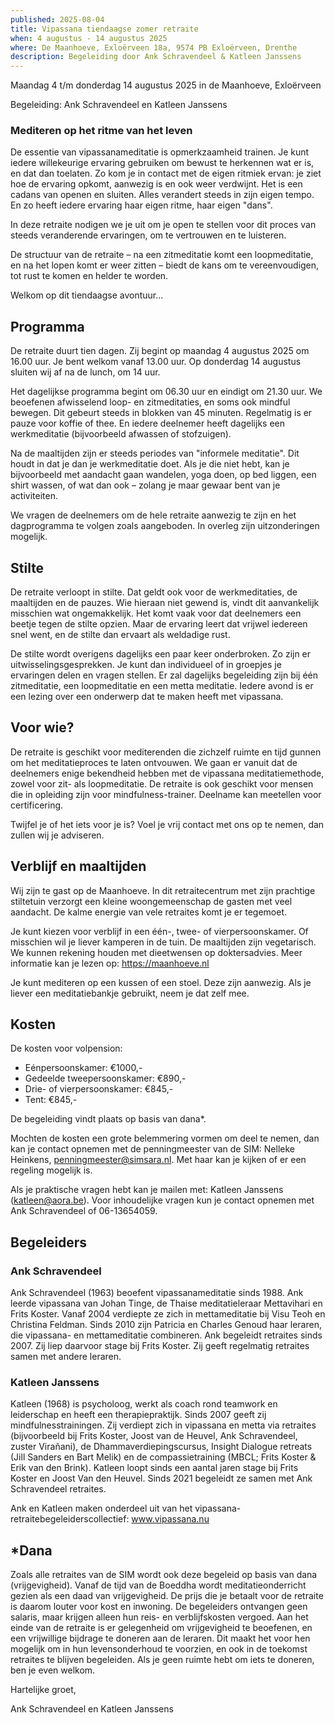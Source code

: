 ```yaml
---
published: 2025-08-04
title: Vipassana tiendaagse zomer retraite
when: 4 augustus - 14 augustus 2025
where: De Maanhoeve, Exloërveen 18a, 9574 PB Exloërveen, Drenthe
description: Begeleiding door Ank Schravendeel & Katleen Janssens
---
```


Maandag 4 t/m donderdag 14 augustus 2025 in de Maanhoeve, Exloërveen

Begeleiding: Ank Schravendeel en Katleen Janssens

### Mediteren op het ritme van het leven

De essentie van vipassanameditatie is opmerkzaamheid trainen. Je kunt iedere willekeurige ervaring gebruiken om bewust te herkennen wat er is, en dat dan toelaten. Zo kom je in contact met de eigen ritmiek ervan: je ziet hoe de ervaring opkomt, aanwezig is en ook weer verdwijnt. Het is een cadans van openen en sluiten. Alles verandert steeds in zijn eigen tempo. En zo heeft iedere ervaring haar eigen ritme, haar eigen "dans".

In deze retraite nodigen we je uit om je open te stellen voor dit proces van steeds veranderende ervaringen, om te vertrouwen en te luisteren.

De structuur van de retraite – na een zitmeditatie komt een loopmeditatie, en na het lopen komt er weer zitten – biedt de kans om te vereenvoudigen, tot rust te komen en helder te worden.

Welkom op dit tiendaagse avontuur...

## Programma

De retraite duurt tien dagen. Zij begint op maandag 4 augustus 2025 om 16.00 uur. Je bent welkom vanaf 13.00 uur.
Op donderdag 14 augustus sluiten wij af na de lunch, om 14 uur.

Het dagelijkse programma begint om 06.30 uur en eindigt om 21.30 uur. We beoefenen afwisselend loop- en zitmeditaties, en soms ook mindful bewegen. Dit gebeurt steeds in blokken van 45 minuten. Regelmatig is er pauze voor koffie of thee. En iedere deelnemer heeft dagelijks een werkmeditatie (bijvoorbeeld afwassen of stofzuigen).

Na de maaltijden zijn er steeds periodes van "informele meditatie". Dit houdt in dat je dan je werkmeditatie doet. Als je die niet hebt, kan je bijvoorbeeld met aandacht gaan wandelen, yoga doen, op bed liggen, een shirt wassen, of wat dan ook – zolang je maar gewaar bent van je activiteiten.

We vragen de deelnemers om de hele retraite aanwezig te zijn en het dagprogramma te volgen zoals aangeboden. In overleg zijn uitzonderingen mogelijk.

## Stilte

De retraite verloopt in stilte. Dat geldt ook voor de werkmeditaties, de maaltijden en de pauzes. Wie hieraan niet gewend is, vindt dit aanvankelijk misschien wat ongemakkelijk. Het komt vaak voor dat deelnemers een beetje tegen de stilte opzien. Maar de ervaring leert dat vrijwel iedereen snel went, en de stilte dan ervaart als weldadige rust.

De stilte wordt overigens dagelijks een paar keer onderbroken. Zo zijn er uitwisselingsgesprekken. Je kunt dan individueel of in groepjes je ervaringen delen en vragen stellen.
Er zal dagelijks begeleiding zijn bij één zitmeditatie, een loopmeditatie en een metta meditatie. Iedere avond is er een lezing over een onderwerp dat te maken heeft met vipassana.

## Voor wie?

De retraite is geschikt voor mediterenden die zichzelf ruimte en tijd gunnen om het meditatieproces te laten ontvouwen.
We gaan er vanuit dat de deelnemers enige bekendheid hebben met de vipassana meditatiemethode, zowel voor zit- als loopmeditatie.
De retraite is ook geschikt voor mensen die in opleiding zijn voor mindfulness-trainer. Deelname kan meetellen voor certificering.

Twijfel je of het iets voor je is? Voel je vrij contact met ons op te nemen, dan zullen wij je adviseren.

## Verblijf en maaltijden

Wij zijn te gast op de Maanhoeve. In dit retraitecentrum met zijn prachtige stiltetuin verzorgt een kleine woongemeenschap de gasten met veel aandacht. De kalme energie van vele retraites komt je er tegemoet.

Je kunt kiezen voor verblijf in een één-, twee- of vierpersoonskamer. Of misschien wil je liever kamperen in de tuin.
De maaltijden zijn vegetarisch. We kunnen rekening houden met dieetwensen op doktersadvies.
Meer informatie kan je lezen op: https://maanhoeve.nl

Je kunt mediteren op een kussen of een stoel. Deze zijn aanwezig. Als je liever een meditatiebankje gebruikt, neem je dat zelf mee.

## Kosten

De kosten voor volpension:

- Eénpersoonskamer: €1000,-
- Gedeelde tweepersoonskamer: €890,-
- Drie- of vierpersoonskamer: €845,-
- Tent: €845,-

De begeleiding vindt plaats op basis van dana\*.

Mochten de kosten een grote belemmering vormen om deel te nemen, dan kan je contact opnemen met de penningmeester van de SIM: Nelleke Heinkens, penningmeester@simsara.nl. Met haar kan je kijken of er een regeling mogelijk is.

<!-- Na aanmelding via https://simsara.nl/sim-retraite/sim-vipassana-tiendaagse/ hoor je zo spoedig mogelijk van ons. -->

Als je praktische vragen hebt kan je mailen met: Katleen Janssens (katleen@aora.be). Voor inhoudelijke vragen kun je contact opnemen met Ank Schravendeel of 06-13654059.

## Begeleiders

### Ank Schravendeel

Ank Schravendeel (1963) beoefent vipassanameditatie sinds 1988. Ank leerde vipassana van Johan Tinge, de Thaise meditatieleraar Mettavihari en Frits Koster. Vanaf 2004 verdiepte ze zich in mettameditatie bij Visu Teoh en Christina Feldman. Sinds 2010 zijn Patricia en Charles Genoud haar leraren, die vipassana- en mettameditatie combineren. Ank begeleidt retraites sinds 2007. Zij liep daarvoor stage bij Frits Koster. Zij geeft regelmatig retraites samen met andere leraren.

### Katleen Janssens

Katleen (1968) is psycholoog, werkt als coach rond teamwork en leiderschap en heeft een therapiepraktijk. Sinds 2007 geeft zij mindfulnesstrainingen. Zij verdiept zich in vipassana en metta via retraites (bijvoorbeeld bij Frits Koster, Joost van de Heuvel, Ank Schravendeel, zuster Virañani), de Dhammaverdiepingscursus, Insight Dialogue retreats (Jill Sanders en Bart Melik) en de compassietraining (MBCL; Frits Koster & Erik van den Brink).
Katleen loopt sinds een aantal jaren stage bij Frits Koster en Joost Van den Heuvel. Sinds 2021 begeleidt ze samen met Ank Schravendeel retraites.

Ank en Katleen maken onderdeel uit van het vipassana-retraitebegeleiderscollectief: www.vipassana.nu

## \*Dana

Zoals alle retraites van de SIM wordt ook deze begeleid op basis van dana (vrijgevigheid). Vanaf de tijd van de Boeddha wordt meditatieonderricht gezien als een daad van vrijgevigheid. De prijs die je betaalt voor de retraite is daarom louter voor kost en inwoning. De begeleiders ontvangen geen salaris, maar krijgen alleen hun reis- en verblijfskosten vergoed.
Aan het einde van de retraite is er gelegenheid om vrijgevigheid te beoefenen, en een vrijwillige bijdrage te doneren aan de leraren. Dit maakt het voor hen mogelijk om in hun levensonderhoud te voorzien, en ook in de toekomst retraites te blijven begeleiden. Als je geen ruimte hebt om iets te doneren, ben je even welkom.

Hartelijke groet,

Ank Schravendeel en Katleen Janssens
